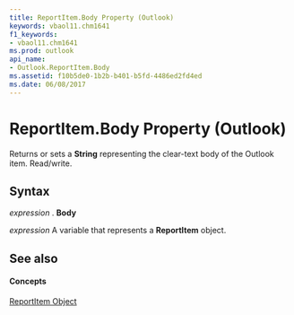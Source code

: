 ```yaml
---
title: ReportItem.Body Property (Outlook)
keywords: vbaol11.chm1641
f1_keywords:
- vbaol11.chm1641
ms.prod: outlook
api_name:
- Outlook.ReportItem.Body
ms.assetid: f10b5de0-1b2b-b401-b5fd-4486ed2fd4ed
ms.date: 06/08/2017
---
```



# ReportItem.Body Property (Outlook)

Returns or sets a  **String** representing the clear-text body of the Outlook item. Read/write.


## Syntax

 _expression_ . **Body**

 _expression_ A variable that represents a **ReportItem** object.


## See also


#### Concepts


[ReportItem Object](reportitem-object-outlook.md)

